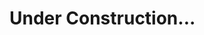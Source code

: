 # Under Construction...

<!--

# 11 TypeScript

## 1.



<blockquote>
<details>
<summary>Display hints...</summary>
<p></p>
<details>
<summary>Display solution...</summary>

```js

```

</details>
</details>
</blockquote>

<sub><sup>_Exercise XX are created by Marijn Haverbeke, [Eloquent JavaScript](https://eloquentjavascript.net/). Licensed under [CC BY-NC 3.0](https://creativecommons.org/licenses/by-nc/3.0/)_<sup><sub>

-->
